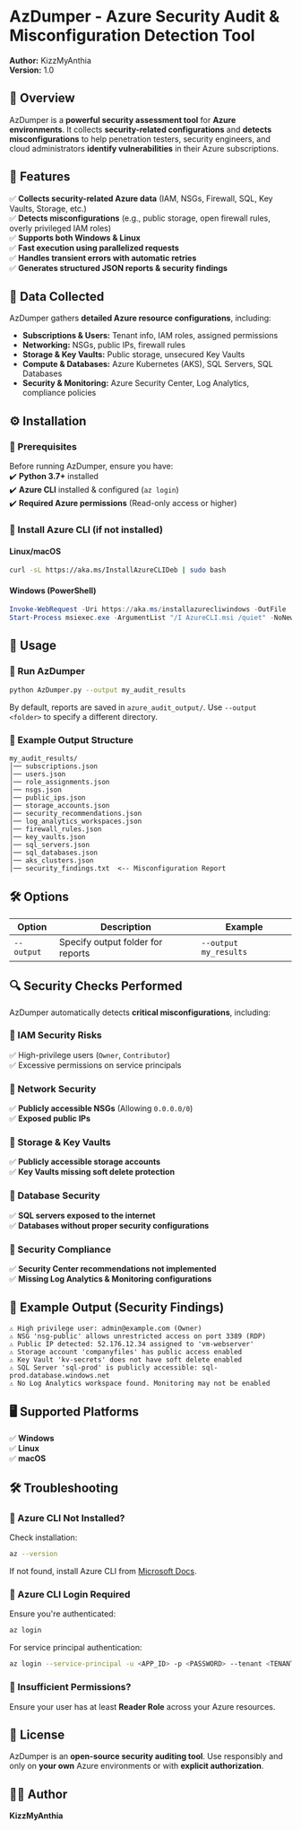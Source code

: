 # **AzDumper - Azure Security Audit & Misconfiguration Detection Tool**  
**Author:** KizzMyAnthia  
**Version:** 1.0  

## **📌 Overview**
AzDumper is a **powerful security assessment tool** for **Azure environments**. It collects **security-related configurations** and **detects misconfigurations** to help penetration testers, security engineers, and cloud administrators **identify vulnerabilities** in their Azure subscriptions.  

## **🚀 Features**
✅ **Collects security-related Azure data** (IAM, NSGs, Firewall, SQL, Key Vaults, Storage, etc.)  
✅ **Detects misconfigurations** (e.g., public storage, open firewall rules, overly privileged IAM roles)  
✅ **Supports both Windows & Linux**  
✅ **Fast execution using parallelized requests**  
✅ **Handles transient errors with automatic retries**  
✅ **Generates structured JSON reports & security findings**  

## **📂 Data Collected**
AzDumper gathers **detailed Azure resource configurations**, including:  
- **Subscriptions & Users:** Tenant info, IAM roles, assigned permissions  
- **Networking:** NSGs, public IPs, firewall rules  
- **Storage & Key Vaults:** Public storage, unsecured Key Vaults  
- **Compute & Databases:** Azure Kubernetes (AKS), SQL Servers, SQL Databases  
- **Security & Monitoring:** Azure Security Center, Log Analytics, compliance policies  

## **⚙️ Installation**
### **🔹 Prerequisites**
Before running AzDumper, ensure you have:  
✔️ **Python 3.7+** installed  
✔️ **Azure CLI** installed & configured (`az login`)  
✔️ **Required Azure permissions** (Read-only access or higher)  

### **🔹 Install Azure CLI (if not installed)**
#### **Linux/macOS**
```bash
curl -sL https://aka.ms/InstallAzureCLIDeb | sudo bash
```
#### **Windows (PowerShell)**
```powershell
Invoke-WebRequest -Uri https://aka.ms/installazurecliwindows -OutFile .\AzureCLI.msi
Start-Process msiexec.exe -ArgumentList "/I AzureCLI.msi /quiet" -NoNewWindow -Wait
```

## **🔧 Usage**
### **🔹 Run AzDumper**
```bash
python AzDumper.py --output my_audit_results
```
By default, reports are saved in `azure_audit_output/`. Use `--output <folder>` to specify a different directory.

### **🔹 Example Output Structure**
```
my_audit_results/
│── subscriptions.json
│── users.json
│── role_assignments.json
│── nsgs.json
│── public_ips.json
│── storage_accounts.json
│── security_recommendations.json
│── log_analytics_workspaces.json
│── firewall_rules.json
│── key_vaults.json
│── sql_servers.json
│── sql_databases.json
│── aks_clusters.json
│── security_findings.txt  <-- Misconfiguration Report
```

## **🛠️ Options**
| **Option**   | **Description**                                       | **Example** |
|-------------|------------------------------------------------|----------------|
| `--output`   | Specify output folder for reports | `--output my_results` |

## **🔍 Security Checks Performed**
AzDumper automatically detects **critical misconfigurations**, including:

### **🔹 IAM Security Risks**
✅ High-privilege users (`Owner`, `Contributor`)  
✅ Excessive permissions on service principals  

### **🔹 Network Security**
✅ **Publicly accessible NSGs** (Allowing `0.0.0.0/0`)  
✅ **Exposed public IPs**  

### **🔹 Storage & Key Vaults**
✅ **Publicly accessible storage accounts**  
✅ **Key Vaults missing soft delete protection**  

### **🔹 Database Security**
✅ **SQL servers exposed to the internet**  
✅ **Databases without proper security configurations**  

### **🔹 Security Compliance**
✅ **Security Center recommendations not implemented**  
✅ **Missing Log Analytics & Monitoring configurations**  

## **📜 Example Output (Security Findings)**
```
⚠️ High privilege user: admin@example.com (Owner)
⚠️ NSG 'nsg-public' allows unrestricted access on port 3389 (RDP)
⚠️ Public IP detected: 52.176.12.34 assigned to 'vm-webserver'
⚠️ Storage account 'companyfiles' has public access enabled
⚠️ Key Vault 'kv-secrets' does not have soft delete enabled
⚠️ SQL Server 'sql-prod' is publicly accessible: sql-prod.database.windows.net
⚠️ No Log Analytics workspace found. Monitoring may not be enabled
```

## **🖥️ Supported Platforms**
✅ **Windows**  
✅ **Linux**  
✅ **macOS**  

## **🛠️ Troubleshooting**
### **🔹 Azure CLI Not Installed?**
Check installation:
```bash
az --version
```
If not found, install Azure CLI from [Microsoft Docs](https://docs.microsoft.com/en-us/cli/azure/install-azure-cli).

### **🔹 Azure CLI Login Required**
Ensure you're authenticated:
```bash
az login
```
For service principal authentication:
```bash
az login --service-principal -u <APP_ID> -p <PASSWORD> --tenant <TENANT_ID>
```

### **🔹 Insufficient Permissions?**
Ensure your user has at least **Reader Role** across your Azure resources.

## **📜 License**
AzDumper is an **open-source security auditing tool**. Use responsibly and only on **your own** Azure environments or with **explicit authorization**.

## **👨‍💻 Author**
**KizzMyAnthia**  

